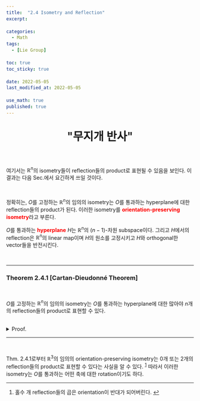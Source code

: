 ```yaml
---
title:  "2.4 Isometry and Reflection"
excerpt: 

categories:
  - Math
tags:
  - [Lie Group]

toc: true
toc_sticky: true
 
date: 2022-05-05
last_modified_at: 2022-05-05

use_math: true
published: true
---
```


<p align="center" style="font-weight:600; font-size:30px">"무지개 반사"</p>

<br>

여기서는 $\mathbb{R}^n$의 isometry들이 reflection들의 product로 표현될 수 있음을 보인다. 이 결과는 다음 Sec.에서 요긴하게 쓰일 것이다.

<br>

정확히는, $O$를 고정하는 $\mathbb{R}^n$의 임의의 isometry는 $O$를 통과하는 hyperplane에 대한 reflection들의 product가 된다. 이러한 isometry를 <span style="color:red">**orientation-preserving isometry**</span>라고 부른다.

$O$를 통과하는 <span style="color:red">**hyperplane**</span> $H$는 $\mathbb{R}^n$의 $(n-1)$-차원 subspace이다. 그리고 $H$에서의 reflection은 $\mathbb{R}^n$의 linear map이며 $H$의 원소를 고정시키고 $H$와 orthogonal한 vector들을 반전시킨다.

<br>

***

### Theorem 2.4.1 [Cartan-Dieudonné Theorem]

<br>

$O$를 고정하는 $\mathbb{R}^n$의 임의의 isometry는 $O$를 통과하는 hyperplane에 대한 많아야 $n$개의 reflection들의 product로 표현할 수 있다.

<br>
<details>
<summary>Proof.</summary>
<div markdown="1">
<br>

$n$에 대한 induction을 사용할 것이다.

**[$n=1$]**

$O$를 고정시키는 $\mathbb{R}$ 위의 isometry는 오직 identity와 $x \mapsto -x$ 두 가지 뿐이다. 후자는 $O$에 대한 reflection.

<br>

**[Induction]**

이제 $n=k-1$에서 정리가 성립한다고 가정하자.

$f$를 $O$를 고정시키는 $\mathbb{R}^k$의 isometry라고 하자. $f$가 identity가 아니면, $f(v) = w \not= v$인  $v \in \mathbb{R}^k$가 존재한다.

이제 $u = v-w$에 orthogonal한 hyperplane에 대한 reflection $r_u$를 생각하자. $r_u$는 $u$의 실수 배 subspace인 $\mathbb{R}u$를 자기 자신으로 옮긴다. 그러면 composite map $r_uf$는 $\mathbb{R}^k$의 subspace인 $\mathbb{R}v$ 위의 identity가 될 것이다.

<p align="center"><img src="/assets/image/lie/ch2/2.3.svg" width="" height="" title="" alt=""><br/></p>

위 그림에서 $v$를 연장한 벡터를 $f$에 의해 회전시키고 $H$에 의해 반전시키면 제자리로 돌아옴을 확인할 수 있다.

<br>

$r_uf$를 $\mathbb{R}v$에 수직인 $\mathbb{R}^{k-1}$에 restriction시키면, $r_uf$는 $\mathbb{R}^{k-1}$에 대한 isometry가 되므로 induction hypothesis에 의해 $k-1$개 이하의 reflection들의 product $g$로 나타낼 수 있다. 그러면 $r_uf=g$로부터 $f=r_ug$이므로, $f$는 $k$개 이하의 reflection들의 product로 표현된다.

따라서 induction에 의해여 모든 $n$에 대해 정리가 성립한다. $\square$

</div>
</details>

***

<br>

Thm. 2.4.1로부터 $\mathbb{R}^3$의 임의의 orientation-preserving isometry는 $0$개 또는 $2$개의 reflection들의 product로 표현할 수 있다는 사실을 알 수 있다. <sup id="fnref:1"><a href="#fn:1" rel="footnote">1</a></sup> 따라서 이러한 isometry는 $O$를 통과하는 어떤 축에 대한 rotation이기도 하다.

***

<div class="footnotes"><ol>
<li class="footnote" id="fn:1">
<p>
홀수 개 reflection들의 곱은 orientation이 반대가 되어버린다.
<a href="#fnref:1" title=""> ↩</a><p>